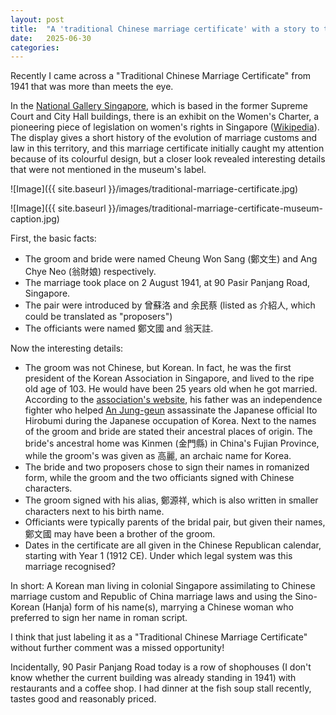 ```yaml
---
layout: post
title:  "A 'traditional Chinese marriage certificate' with a story to tell"
date:   2025-06-30
categories: 
---
```


Recently I came across a "Traditional Chinese Marriage Certificate" from 1941
that was more than meets the eye.

In the [National Gallery Singapore](https://www.nationalgallery.sg/sg/en.html),
which is based in the former Supreme Court and City Hall buildings, there is an
exhibit on the Women's Charter, a pioneering piece of legislation on women's
rights in Singapore
([Wikipedia](https://en.wikipedia.org/wiki/Women%27s_Charter)). The display
gives a short history of the evolution of marriage customs and law in this
territory, and this marriage certificate initially caught my attention because
of its colourful design, but a closer look revealed interesting details that
were not mentioned in the museum's label.

![Image]({{ site.baseurl }}/images/traditional-marriage-certificate.jpg)

![Image]({{ site.baseurl }}/images/traditional-marriage-certificate-museum-caption.jpg)

First, the basic facts:

* The groom and bride were named Cheung Won Sang (鄭文生) and Ang Chye Neo
  (翁財娘) respectively.
* The marriage took place on 2 August 1941, at 90 Pasir Panjang Road,
  Singapore.
* The pair were introduced by 曾蘇洛 and 余民蔡 (listed as 介紹人, which could
  be translated as "proposers")
* The officiants were named 鄭文國 and 翁天註. 

Now the interesting details:

* The groom was not Chinese, but Korean. In fact, he was the first president of
  the Korean Association in Singapore, and lived to the ripe old age of 103. He
  would have been 25 years old when he got married. According to the
  [association's
  website](https://singapore.korean.net/bbs/board.php?bo_table=notice_list&wr_id=483),
  his father was an independence fighter who helped [An
  Jung-geun](https://en.wikipedia.org/wiki/An_Jung-geun) assassinate the
  Japanese official Ito Hirobumi during the Japanese occupation of Korea. Next
  to the names of the groom and bride are stated their ancestral places of
  origin. The bride's ancestral home was Kinmen (金門縣) in China's Fujian
  Province, while the groom's was given as 高麗, an archaic name for Korea.
* The bride and two proposers chose to sign their names in romanized form,
  while the groom and the two officiants signed with Chinese characters.
* The groom signed with his alias, 鄭源祥, which is also written in smaller
  characters next to his birth name.
* Officiants were typically parents of the bridal pair, but given their names,
  鄭文國 may have been a brother of the groom.
* Dates in the certificate are all given in the Chinese Republican calendar,
  starting with Year 1 (1912 CE). Under which legal system was this marriage
  recognised?

In short: A Korean man living in colonial Singapore assimilating to Chinese
marriage custom and Republic of China marriage laws and using the Sino-Korean
(Hanja) form of his name(s), marrying a Chinese woman who preferred to sign her
name in roman script.

I think that just labeling it as a "Traditional Chinese Marriage Certificate"
without further comment was a missed opportunity!

Incidentally, 90 Pasir Panjang Road today is a row of shophouses (I don't know
whether the current building was already standing in 1941) with restaurants and
a coffee shop. I had dinner at the fish soup stall recently, tastes good and
reasonably priced.
